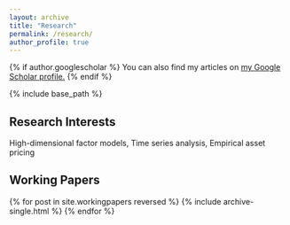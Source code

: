 ```yaml
---
layout: archive
title: "Research"
permalink: /research/
author_profile: true
---
```


{% if author.googlescholar %}
  You can also find my articles on <u><a href="{{author.googlescholar}}">my Google Scholar profile</a>.</u>
{% endif %}

{% include base_path %}

## Research Interests

High-dimensional factor models, Time series analysis, Empirical asset pricing

## Working Papers

{% for post in site.workingpapers reversed %}
  {% include archive-single.html %}
{% endfor %}
